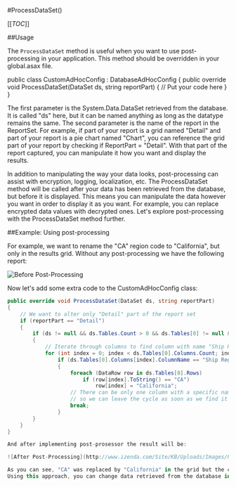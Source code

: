 #ProcessDataSet()

[[_TOC_]]

##Usage

The ``ProcessDataSet`` method is useful when you want to use post-processing in your application. This method should be overridden in your global.asax file. 

public class CustomAdHocConfig : DatabaseAdHocConfig
{
	public override void ProcessDataSet(DataSet ds, string reportPart)
	{
		// Put your code here
	}
}

The first parameter is the System.Data.DataSet retrieved from the database. It is called "ds" here, but it can be named anything as long as the datatype remains the same. The second parameter is the name of the report in the ReportSet. For example, if part of your report is a grid named "Detail" and part of your report is a pie chart named "Chart", you can reference the grid part of your report by checking if ReportPart = "Detail". With that part of the report captured, you can manipulate it how you want and display the results. 

In addition to manipulating the way your data looks, post-processing can assist with encryption, logging, localization, etc. The ProcessDataSet method will be called after your data has been retrieved from the database, but before it is displayed. This means you can manipulate the data however you want in order to display it as you want. For example, you can replace encrypted data values with decrypted ones. Let's explore post-processing with the ProcessDataSet method further.

##Example: Using post-processing

For example, we want to rename the "CA" region code to "California", but only in the results grid. 
Without any post-processing we have the following report: 

![Before Post-Processing](http://www.izenda.com/Site/KB/Uploads/Images/PostProcess_before.png)

Now let's add some extra code to the CustomAdHocConfig class:

```csharp
public override void ProcessDataSet(DataSet ds, string reportPart)
{
	// We want to alter only "Detail" part of the report set
	if (reportPart == "Detail")
	{
		if (ds != null && ds.Tables.Count > 0 && ds.Tables[0] != null && ds.Tables[0].Rows.Count > 0)
		{
			// Iterate through columns to find column with name "Ship Region"
			for (int index = 0; index < ds.Tables[0].Columns.Count; index++)
				if (ds.Tables[0].Columns[index].ColumnName == "Ship Region")
				{
					foreach (DataRow row in ds.Tables[0].Rows)
						if (row[index].ToString() == "CA")
							row[index] = "California";
					// There can be only one column with a specific name,
					// so we can leave the cycle as soon as we find it
					break;
				}
		}
	}
}

And after implementing post-prosessor the result will be:

![After Post-Processing](http://www.izenda.com/Site/KB/Uploads/Images/PostProcess_after.png)

As you can see, "CA" was replaced by "California" in the grid but the chart still displays "CA". 
Using this approach, you can change data retrieved from the database in many ways.